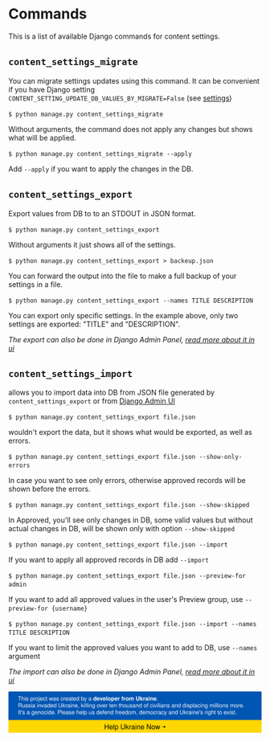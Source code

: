 # Commands

This is a list of available Django commands for content settings.

## `content_settings_migrate`

You can migrate settings updates using this command. It can be convenient if you have Django setting `CONTENT_SETTING_UPDATE_DB_VALUES_BY_MIGRATE=False` (see [settings](settings.md#content_settings_update_db_values_by_migrate))

`$ python manage.py content_settings_migrate`

Without arguments, the command does not apply any changes but shows what will be applied.

`$ python manage.py content_settings_migrate --apply`

Add `--apply` if you want to apply the changes in the DB.

## `content_settings_export`

Export values from DB to to an STDOUT in JSON format.

`$ python manage.py content_settings_export`

Without arguments it just shows all of the settings.

`$ python manage.py content_settings_export > backeup.json`

You can forward the output into the file to make a full backup of your settings in a file.

`$ python manage.py content_settings_export --names TITLE DESCRIPTION`

You can export only specific settings. In the example above, only two settings are exported: "TITLE" and "DESCRIPTION".

*The export can also be done in Django Admin Panel, [read more about it in ui](ui.md#export)*

## `content_settings_import`

allows you to import data into DB from JSON file generated by `content_settings_export` or from [Django Admin UI](ui.md#export)

`$ python manage.py content_settings_export file.json`

wouldn't export the data, but it shows what would be exported, as well as errors.

`$ python manage.py content_settings_export file.json --show-only-errors`

In case you want to see only errors, otherwise approved records will be shown before the errors.

`$ python manage.py content_settings_export file.json --show-skipped`

In Approved, you'll see only changes in DB, some valid values but without actual changes in DB, will be shown only with option `--show-skipped`

`$ python manage.py content_settings_export file.json --import`

If you want to apply all approved records in DB add `--import`

`$ python manage.py content_settings_export file.json --preview-for admin`

If you want to add all approved values in the user's Preview group, use `--preview-for {username}`

`$ python manage.py content_settings_export file.json --import --names TITLE DESCRIPTION`

If you want to limit the approved values you want to add to DB, use `--names` argument

*The import can also be done in Django Admin Panel, [read more about it in ui](ui.md#import)*

[![Stand With Ukraine](https://raw.githubusercontent.com/vshymanskyy/StandWithUkraine/main/banner-direct-single.svg)](https://stand-with-ukraine.pp.ua)